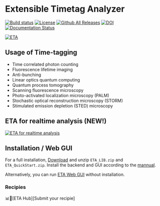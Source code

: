 Extensible Timetag Analyzer 
===============
[![Build status](https://ci.appveyor.com/api/projects/status/ajwi3hnfxnsakj0u?svg=true)](https://ci.appveyor.com/project/linzuzeng/etabackend)
[![License](https://img.shields.io/github/license/timetag/ETAServer.svg)](https://github.com/timetag/ETAServer/blob/master/LICENSE)
[![Github All Releases](https://img.shields.io/github/downloads/timetag/ETABackend/total.svg)](https://github.com/timetag/ETABackend/releases)
[![DOI](https://zenodo.org/badge/125106142.svg)](https://zenodo.org/badge/latestdoi/125106142)
[![Documentation Status](https://readthedocs.org/projects/eta/badge/?version=latest)](https://eta.readthedocs.io/en/latest/?badge=latest)

[![ETA](https://s3.amazonaws.com/media-p.slid.es/uploads/852422/images/4743073/eta.png)
](https://readthedocs.org/projects/eta/badge/?version=latest)


## Usage of Time-tagging
* Time correlated photon counting
* Fluorescence lifetime imaging
* Anti-bunching
* Linear optics quantum computing
* Quantum process tomography
* Scanning fluorescence microscopy
* Photo-activated localization microscopy (PALM)
* Stochastic optical reconstruction microscopy (STORM)
* Stimulated emission depletion (STED) microscopy

## ETA for realtime analysis (NEW!)

[![ETA for realtime analysis](https://img.youtube.com/vi/EtHMVqtiPIA/0.jpg)](https://www.youtube.com/watch?v=EtHMVqtiPIA")


## Installation / Web GUI
For a full installation, [Download](https://github.com/timetag/ETA/releases) and unzip ``ETA_LIB.zip`` and ``ETA_QuickStart.zip``.
Install the backend and GUI according to the [mannual](https://eta.readthedocs.io/en/latest/installation.html).

Alternatively, you can run [ETA Web GUI](https://timetag.github.io/ETA/gui/src/renderer/) without installation.


### Recipies

📊🎉[ETA Hub][Submit your recipie]
